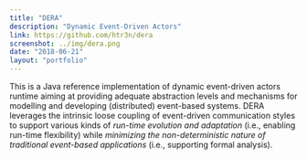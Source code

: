 ```yaml
---
title: "DERA"
description: "Dynamic Event-Driven Actors"
link: https://github.com/htr3n/dera
screenshot: ../img/dera.png
date: "2018-06-21"
layout: "portfolio"
---
```


This is a Java reference implementation of dynamic event-driven actors runtime aiming at providing adequate abstraction levels and mechanisms for modelling and developing (distributed) event-based systems. DERA leverages the intrinsic loose coupling of event-driven communication styles to support various kinds of _run-time evolution and adaptation_ (i.e., enabling run-time flexibility) while _minimizing the non-deterministic nature of traditional event-based applications_ (i.e., supporting formal analysis).
